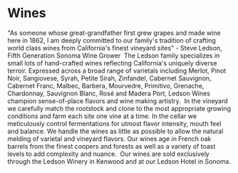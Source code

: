 # Wines

"As someone whose great-grandfather first grew grapes and made wine here in 1862, I am deeply committed to our family's tradition of crafting world class wines from California's finest vineyard sites" - Steve Ledson, Fifth Generation Sonoma Wine Grower  The Ledson family specializes in small lots of hand-crafted wines reflecting California's uniquely diverse terroir. Expressed across a broad range of varietals including Merlot, Pinot Noir, Sangiovese, Syrah, Petite Sirah, Zinfandel, Cabernet Sauvignon, Cabernet Franc, Malbec, Barbera, Mourvedre, Primitivo, Grenache, Chardonnay, Sauvignon Blanc, Rosé and Madera Port, Ledson Wines champion sense-of-place flavors and wine making artistry.  In the vineyard we carefully match the rootstock and clone to the most appropriate growing conditions and farm each site one vine at a time. In the cellar we meticulously control fermentations for utmost flavor intensity, mouth feel and balance. We handle the wines as little as possible to allow the natural melding of varietal and vineyard flavors. Our wines age in French oak barrels from the finest coopers and forests as well as a variety of toast levels to add complexity and nuance.  Our wines are sold exclusively through the Ledson Winery in Kenwood and at our Ledson Hotel in Sonoma.

